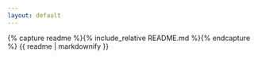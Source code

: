 ```yaml
---
layout: default
---
```


{% capture readme %}{% include_relative README.md %}{% endcapture %}
{{ readme | markdownify }}
